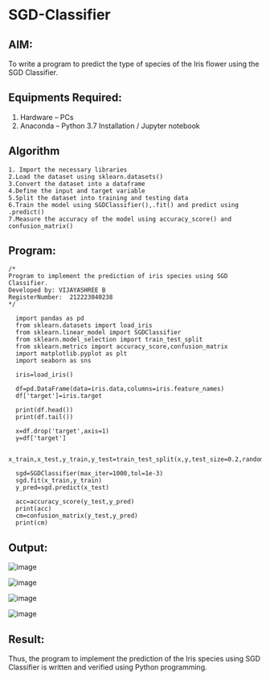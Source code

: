 # SGD-Classifier
## AIM:
To write a program to predict the type of species of the Iris flower using the SGD Classifier.

## Equipments Required:
1. Hardware – PCs
2. Anaconda – Python 3.7 Installation / Jupyter notebook

## Algorithm
```
1. Import the necessary libraries
2.Load the dataset using sklearn.datasets()
3.Convert the dataset into a dataframe
4.Define the input and target variable
5.Split the dataset into training and testing data
6.Train the model using SGDClassifier(),.fit() and predict using .predict()
7.Measure the accuracy of the model using accuracy_score() and confusion_matrix()
```

## Program:
```
/*
Program to implement the prediction of iris species using SGD Classifier.
Developed by: VIJAYASHREE B
RegisterNumber:  212223040238
*/
```
      import pandas as pd
      from sklearn.datasets import load_iris
      from sklearn.linear_model import SGDClassifier
      from sklearn.model_selection import train_test_split
      from sklearn.metrics import accuracy_score,confusion_matrix
      import matplotlib.pyplot as plt
      import seaborn as sns
      
      iris=load_iris()
      
      df=pd.DataFrame(data=iris.data,columns=iris.feature_names)
      df['target']=iris.target
      
      print(df.head())
      print(df.tail())
      
      x=df.drop('target',axis=1)
      y=df['target']
      
      x_train,x_test,y_train,y_test=train_test_split(x,y,test_size=0.2,random_state=42)
      
      sgd=SGDClassifier(max_iter=1000,tol=1e-3)
      sgd.fit(x_train,y_train)
      y_pred=sgd.predict(x_test)
      
      acc=accuracy_score(y_test,y_pred)
      print(acc)
      cm=confusion_matrix(y_test,y_pred)
      print(cm)

## Output:

![image](https://github.com/user-attachments/assets/3ba5f613-6226-4c2e-aa00-8107ef46f901)

![image](https://github.com/user-attachments/assets/20e2be96-8e6a-4a1b-bc4e-33cb2e002e20)

![image](https://github.com/user-attachments/assets/8a0496fa-38a7-4ffe-b4bf-72c3b3600518)

![image](https://github.com/user-attachments/assets/8e561c9c-7076-405c-beb4-6908d583366a)

## Result:
Thus, the program to implement the prediction of the Iris species using SGD Classifier is written and verified using Python programming.
